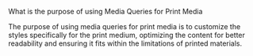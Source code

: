  What is the purpose of using Media Queries for Print Media

 The purpose of using media queries for print media is to customize the styles specifically for the print medium, optimizing the content for better readability and ensuring it fits within the limitations of printed materials.